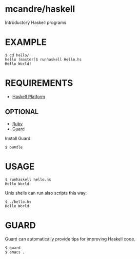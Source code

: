 # mcandre/haskell

Introductory Haskell programs

# EXAMPLE

```
$ cd hello/
hello (master)$ runhaskell Hello.hs
Hello World!
```

# REQUIREMENTS

* [Haskell Platform](http://www.haskell.org/platform/)

## OPTIONAL

* [Ruby](https://www.ruby-lang.org/en/)
* [Guard](http://guardgem.org/)

Install Guard:

```
$ bundle
```

# USAGE

```
$ runhaskell hello.hs 
Hello World
```

Unix shells can run also scripts this way:

```
$ ./hello.hs 
Hello World
```

# GUARD

Guard can automatically provide tips for improving Haskell code.

```
$ guard
$ emacs .
```
